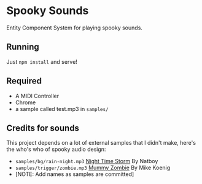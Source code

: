 # Spooky Sounds

Entity Component System for playing spooky sounds.


## Running

Just `npm install` and serve!

## Required

* A MIDI Controller
* Chrome
* a sample called test.mp3 in `samples/`

## Credits for sounds

This project depends on a lot of external samples that I didn't make,
here's the who's who of spooky audio design:

* `samples/bg/rain-night.mp3` [Night Time Storm][night-time-storm] By Natboy
* `samples/trigger/zombie.mp3` [Mummy Zombie][mummy-zombie] By Mike
  Koenig
* [NOTE: Add names as samples are committed]


[night-time-storm]: http://soundbible.com/2090-Night-Time-Storm.html
[mummy-zombie]: http://soundbible.com/1059-Mummy-Zombie.html
